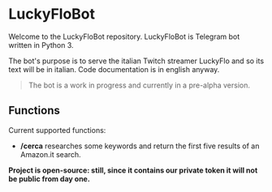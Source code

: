 # LuckyFloBot
Welcome to the LuckyFloBot repository.
LuckyFloBot is Telegram bot written in Python 3.

The bot's purpose is to serve the italian Twitch streamer LuckyFlo and so its text will be in italian.
Code documentation is in english anyway.

> The bot is a work in progress and currently in a pre-alpha version.

## Functions
Current supported functions:
- **/cerca** researches some keywords and return the first five results of an Amazon.it search.

**Project is open-source: still, since it contains our private token it will not be public from day one.**
